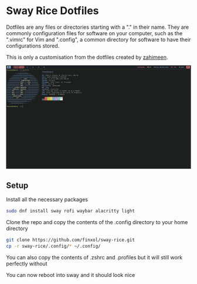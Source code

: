 # Sway Rice Dotfiles
Dotfiles are any files or directories starting with a "." in their name. They are commonly configuration files for software on your computer, such as the ".vimrc" for Vim and ".config", a common directory for software to have their configurations stored.

This is only a customisation from the dotfiles created by [zahimeen](https://github.com/zahimeen/dotfiles/tree/sway).

![Desktop](desktop.png)

## Setup
Install all the necessary packages
```bash
sudo dnf install sway rofi waybar alacritty light
```

Clone the repo and copy the contents of the .config directory to your home directory
```bash
git clone https://github.com/finxol/sway-rice.git
cp -r sway-rice/.config/* ~/.config/
```

You can also copy the contents of .zshrc and .profiles but it will still work perfectly without 

You can now reboot into sway and it should look nice
